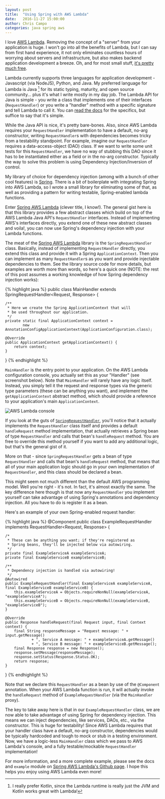 ```yaml
---
layout: post
title:  "Using Spring with AWS Lambda"
date:   2016-11-27 15:00:00
author: Chris Campo
categories: java spring aws
---
```


I love [AWS Lambda][lambda]. Removing the concept of a "server" from your application is huge. I won't go into all 
the benefits of Lambda, but I can say from first hand experience, it not only eliminates countless hours of worrying 
about servers and infrastructure, but also makes backend application development a breeze. Oh, and for most small 
stuff, [it's pretty much free][pricing].

Lambda currently supports three languages for application development - Javascript (via NodeJS), Python, and Java. My
preferred language for Lambda is Java [^1] for its static typing, maturity, and open source community... plus it's 
what I write mostly in my day job. The Lambda API for Java is simple - you write a class that implements one of their
interfaces (`RequestHandler`) or you write a "handler" method with a specific signature and tell Lambda to call it. You 
can [read the docs][lambda-java] for the specifics, but suffice to say that it's simple.
 
While the Java API is nice, it's pretty bare-bones. Also, since AWS Lambda requires your `RequestHandler` 
implementation to have a default, no-arg constructor, writing `RequestHandler`s with dependencies becomes tricky from
a testability standpoint. For example, imagine our `RequestHandler` requires a data-access-object (DAO) class. If we
want to write some unit tests for this `RequestHandler`, we have no way of stubbing this DAO since it has to be 
instantiated either as a field or in the no-arg constructor. Typically the way to solve this problem is using 
Dependency Injection/Inversion of control.

My library of choice for dependency injection (among with a bunch of other cool features) is [Spring][spring]. There is 
a bit of boilerplate with integrating Spring into AWS Lambda, so I wrote a small library for eliminating some of that, 
as well as providing a pattern for writing testable, Spring-enabled lambda functions.

Enter [Spring AWS Lambda][spring-aws-lambda] (clever title, I know!). The general gist here is that this library 
provides a few abstract classes which build on top of the AWS Lambda Java API's `RequestHandler` interfaces. Instead 
of implementing AWS's interfaces directly, you extend one of these new abstract classes and voila!, you can now use 
Spring's dependency injection with your Lambda functions.

The meat of the [Spring AWS Lambda][spring-aws-lambda] library is the `SpringRequestHandler` class. Basically, 
instead of implementing `RequestHandler` directly, you extend this class and provide it with a 
Spring `ApplicationContext`. Then you can implement as many `RequestHandler`s as you want and provide injectable 
dependencies to them. See the library source code for more details, but examples are worth more than words, so here's a 
quick one (NOTE: the rest of this post assumes a working knowledge of how Spring dependency injection works):

{% highlight java %}
public class MainHandler extends SpringRequestHandler<Request, Response> {

    /**
     * Here we create the Spring ApplicationContext that will
     * be used throughout our application.
     */
    private static final ApplicationContext context =
            new AnnotationConfigApplicationContext(ApplicationConfiguration.class);

    @Override
    public ApplicationContext getApplicationContext() {
        return context;
    }
}
{% endhighlight %}

`MainHandler` is the entry point to your application. On the AWS Lambda configuration console, you actually set this 
as your "Handler" (see screenshot below). Note that `MainHandler` will rarely have any logic itself. Instead, you 
simply tell it the request and response types via the generic type parameters (these can be anything you want), and 
implement the `getApplicationContext` abstract method, which should provide a reference to your application's main 
`ApplicationContext`.

<img src="{{ site.baseurl }}/assets/images/lambda-conf.png" title="AWS Lambda console">

If you look at the guts of [`SpringRequestHandler`][spring-request-handler-source], you'll notice that it actually 
implements the `RequestHandler` class itself and provides a default `handleRequest` method implementation, that 
actually retrieves a Spring bean of type `RequestHandler` and calls that bean's `handleRequest` method. You are free 
to override this method yourself if you want to add any additional logic, but that's the general gist of it.

More on that - since `SpringRequestHandler` gets a bean of type `RequestHandler` and calls that bean's `handleRequest` 
method, that means that all of your main application logic should go in your own implementation of `RequestHandler`, 
and this class should be declared a bean.

This might seem not much different than the default AWS programming model. Well you're right - it's not. In fact, 
it's almost exactly the same. The key difference here though is that now any `RequestHandler` you implement yourself 
can take advantage of using Spring's annotations and dependency injection. All you have to do is register it as a bean.

Here's an example of your own Spring-enabled request handler:

{% highlight java %}
@Component
public class ExampleRequestHandler implements RequestHandler<Request, Response> {

    /*
     * These can be anything you want; if they're registered as 
     * Spring beans, they'll be injected below via autowiring.
     */
    private final ExampleServiceA exampleServiceA;
    private final ExampleServiceB exampleServiceB;

    /**
     * Dependency injection is handled via autowiring!
     */
    @Autowired
    public ExampleRequestHandler(final ExampleServiceA exampleServiceA, final ExampleServiceB exampleServiceB) {
        this.exampleServiceA = Objects.requireNonNull(exampleServiceA, "exampleServiceA");
        this.exampleServiceB = Objects.requireNonNull(exampleServiceB, "exampleServiceB");
    }

    @Override
    public Response handleRequest(final Request input, final Context context) {
        final String responseMessage = "Request message: " + input.getMessage()
                + ", Service A message: " + exampleServiceA.getMessage()
                + ", Service B message: " + exampleServiceB.getMessage();
        final Response response = new Response();
        response.setMessage(responseMessage);
        response.setStatus(Response.Status.OK);
        return response;
    }
}
{% endhighlight %}

Note that we declare this `RequestHandler` as a bean by use of the `@Component` annotation. When your AWS Lambda 
function is run, it will actually invoke the `handleRequest` method of `ExampleRequestHandler` (via the `MainHandler`
proxy).

The key to take away here is that in our `ExampleRequestHandler` class, we are now able to take advantage of using 
Spring for dependency injection. This means we can inject dependencies, like services, DAOs, etc., via the 
constructor. This is huge for testability! Since AWS Lambda requires that your handler class have a default, no-arg 
constructor, dependencies would be typically hardcoded and tough to mock or stub in a testing environment. Now, we 
have a logic-less `MainHandler` class which we pass to AWS Lambda's console, and a fully 
testable/mockable `RequestHandler` implementation!

For more information, and a more complete example, please see the docs and `example` module on [Spring AWS Lambda's 
Github page][spring-aws-lambda]. I hope this helps you enjoy using AWS Lambda even more!

[^1]: I really prefer Kotlin, since the Lambda runtime is really just the JVM and Kotlin works great with Lambda!

[lambda]: https://aws.amazon.com/lambda/
[pricing]: https://aws.amazon.com/lambda/pricing/
[lambda-java]: http://docs.aws.amazon.com/lambda/latest/dg/java-programming-model.html
[spring]: http://spring.io
[spring-aws-lambda]: https://github.com/ccampo133/spring-aws-lambda
[spring-request-handler-source]: https://github.com/ccampo133/spring-aws-lambda/blob/master/spring-aws-lambda/src/main/java/me/ccampo/spring/aws/lambda/SpringRequestHandler.java
